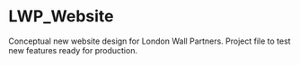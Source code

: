 # LWP_Website
Conceptual new website design for London Wall Partners. Project file to test new features ready for production. 
